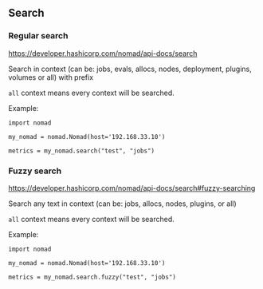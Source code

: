 ## Search

### Regular search

https://developer.hashicorp.com/nomad/api-docs/search

Search in context (can be: jobs, evals, allocs, nodes, deployment, plugins, volumes or all) with prefix

`all` context means every context will be searched.

Example:

```
import nomad

my_nomad = nomad.Nomad(host='192.168.33.10')

metrics = my_nomad.search("test", "jobs")
```

### Fuzzy search

https://developer.hashicorp.com/nomad/api-docs/search#fuzzy-searching

Search any text in context (can be: jobs, allocs, nodes, plugins, or all)

`all` context means every context will be searched.

Example:

```
import nomad

my_nomad = nomad.Nomad(host='192.168.33.10')

metrics = my_nomad.search.fuzzy("test", "jobs")
```
